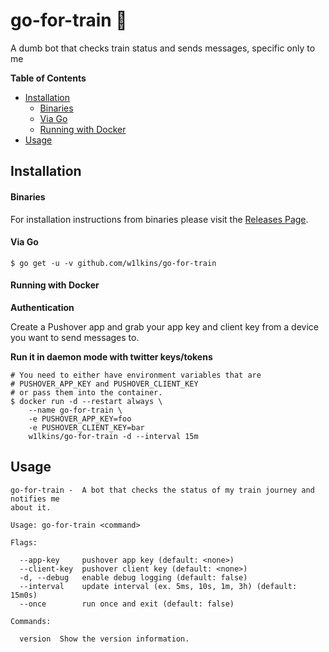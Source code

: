 # go-for-train 🚂

A dumb bot that checks train status and sends messages, specific only to me

**Table of Contents**

<!-- toc -->

- [Installation](#installation)
    + [Binaries](#binaries)
    + [Via Go](#via-go)
    + [Running with Docker](#running-with-docker)
- [Usage](#usage)

<!-- tocstop -->

## Installation

#### Binaries

For installation instructions from binaries please visit the [Releases Page](https://github.com/w1lkins/go-for-train/releases).

#### Via Go

```console
$ go get -u -v github.com/w1lkins/go-for-train
```

#### Running with Docker

**Authentication**

Create a Pushover app and grab your app key and client key from a device you
want to send messages to.

**Run it in daemon mode with twitter keys/tokens**

```console
# You need to either have environment variables that are
# PUSHOVER_APP_KEY and PUSHOVER_CLIENT_KEY
# or pass them into the container.
$ docker run -d --restart always \
    --name go-for-train \
    -e PUSHOVER_APP_KEY=foo
    -e PUSHOVER_CLIENT_KEY=bar
    w1lkins/go-for-train -d --interval 15m
```

## Usage

```console
go-for-train -  A bot that checks the status of my train journey and notifies me
about it.

Usage: go-for-train <command>

Flags:

  --app-key     pushover app key (default: <none>)
  --client-key  pushover client key (default: <none>)
  -d, --debug   enable debug logging (default: false)
  --interval    update interval (ex. 5ms, 10s, 1m, 3h) (default: 15m0s)
  --once        run once and exit (default: false)

Commands:

  version  Show the version information.
```
